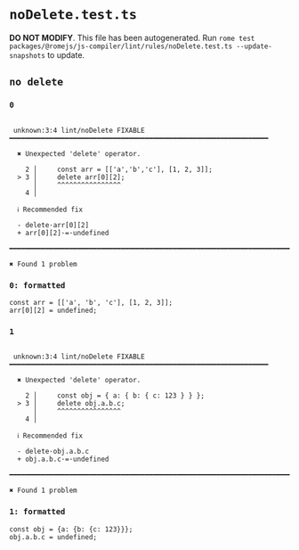 # `noDelete.test.ts`

**DO NOT MODIFY**. This file has been autogenerated. Run `rome test packages/@romejs/js-compiler/lint/rules/noDelete.test.ts --update-snapshots` to update.

## `no delete`

### `0`

```

 unknown:3:4 lint/noDelete FIXABLE ━━━━━━━━━━━━━━━━━━━━━━━━━━━━━━━━━━━━━━━━━━━━━━━━━━━━━━━━━━━━━━━━━

  ✖ Unexpected 'delete' operator.

    2 │     const arr = [['a','b','c'], [1, 2, 3]];
  > 3 │     delete arr[0][2];
      │     ^^^^^^^^^^^^^^^^
    4 │    

  ℹ Recommended fix

  - delete·arr[0][2]
  + arr[0][2]·=·undefined

━━━━━━━━━━━━━━━━━━━━━━━━━━━━━━━━━━━━━━━━━━━━━━━━━━━━━━━━━━━━━━━━━━━━━━━━━━━━━━━━━━━━━━━━━━━━━━━━━━━━

✖ Found 1 problem

```

### `0: formatted`

```
const arr = [['a', 'b', 'c'], [1, 2, 3]];
arr[0][2] = undefined;

```

### `1`

```

 unknown:3:4 lint/noDelete FIXABLE ━━━━━━━━━━━━━━━━━━━━━━━━━━━━━━━━━━━━━━━━━━━━━━━━━━━━━━━━━━━━━━━━━

  ✖ Unexpected 'delete' operator.

    2 │     const obj = { a: { b: { c: 123 } } };
  > 3 │     delete obj.a.b.c;
      │     ^^^^^^^^^^^^^^^^
    4 │    

  ℹ Recommended fix

  - delete·obj.a.b.c
  + obj.a.b.c·=·undefined

━━━━━━━━━━━━━━━━━━━━━━━━━━━━━━━━━━━━━━━━━━━━━━━━━━━━━━━━━━━━━━━━━━━━━━━━━━━━━━━━━━━━━━━━━━━━━━━━━━━━

✖ Found 1 problem

```

### `1: formatted`

```
const obj = {a: {b: {c: 123}}};
obj.a.b.c = undefined;

```
